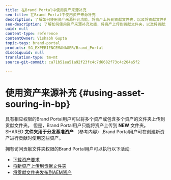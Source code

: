```yaml
---
title: 在Brand Portal中使用资产来源补充
seo-title: 在Brand Portal中使用资产来源补充
description: 了解如何使用资产来源补充功能，将资产上传到贡献文件夹，以及将贡献文件夹发布到品牌门户中的AEM资产。
seo-description: 了解如何使用资产来源补充功能，将资产上传到贡献文件夹，以及将贡献文件夹发布到品牌门户中的AEM资产。
uuid: null
content-type: reference
contentOwner: Vishabh Gupta
topic-tags: brand-portal
products: SG_EXPERIENCEMANAGER/Brand_Portal
discoiquuid: null
translation-type: tm+mt
source-git-commit: ca71b51ea51a92f23fc4c7d6682f73c4c204a5f2

---
```



# 使用资产来源补充 {#using-asset-souring-in-bp}

具有相应权限的Brand Portal用户可以将多个资产或包含多个资产的文件夹上传到贡献文件夹。 但是，Brand Portal用户只能将资产上传到 **NEW** 文件夹。 SHARED **文件夹用于分发基准资产** （参考内容）,Brand Portal用户可在创建新资产进行贡献时使用这些资产。

拥有访问贡献文件夹权限的Brand Portal用户可以执行以下活动:

* [下载资产要求](brand-portal-download-asset-requirements.md)
* [将新资产上传到贡献文件夹](brand-portal-upload-assets-to-contribution-folder.md)
* [将贡献文件夹发布到AEM资产](brand-portal-publish-contribution-folder-to-aem-assets.md)